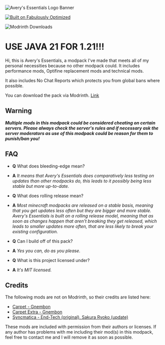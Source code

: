 ![Avery's Essentials Logo Banner](https://github.com/SlagterJ/averys-essentials-archive/raw/main/host/banner-main.png "Avery's Essentials")

[![Built on Fabulously Optimized](https://cdn.jsdelivr.net/npm/@intergrav/devins-badges@3/assets/cozy/built-with/fabulously-optimized_64h.png)](https://download.fo)

![Modrinth Downloads](https://img.shields.io/modrinth/dt/xNGaA9W4)

# USE JAVA 21 FOR 1.21!!!

Hi, this is Avery's Essentials, a modpack I've made that meets all of my personal necessities because no other modpack could.
It includes performance mods, Optifine replacement mods and technical mods.

It also includes No Chat Reports which protects you from global bans where possible.

You can download the pack via Modrinth.
[Link](https://modrinth.com/modpack/averys-essentials)

## Warning

**_Multiple mods in this modpack could be considered cheating on certain servers. Please always check the server's rules and if
necessary ask the server moderators as use of this modpack could be reason for them to punish/ban you!_**

## FAQ

- **Q** What does bleeding-edge mean?
- **A** _It means that Avery's Essentials does comparatively less testing on updates than
  other modpacks do, this leads to it possibly being less stable but more up-to-date._

- **Q** What does rolling release mean?
- **A** _Most minecraft modpacks are released on a stable basis, meaning that you get
  updates less often but they are bigger and more stable. Avery's Essentials is built on
  a rolling release model, meaning that as soon as changes happen that aren't breaking they
  get released, which leads to smaller updates more often, that are less likely to break
  your existing configuration._

- **Q** Can I build off of this pack?
- **A** _Yes you can, do as you please._

- **Q** What is this project licensed under?
- **A** _It's MIT licensed._

## Credits

The following mods are not on Modrinth, so their credits are listed here:

- [Carpet - Gnembon](https://www.curseforge.com/minecraft/mc-mods/carpet)
- [Carpet Extra - Gnembon](https://www.curseforge.com/minecraft/mc-mods/carpet-extra)
- [Syncmatica - End-Tech (original), Sakura Ryoko (update)](https://github.com/sakura-ryoko/syncmatica)

These mods are included with permission from their authors or licenses. If any author has problems with me
including their mod(s) in this modpack, feel free to contact me and I will remove it as soon as possible.
